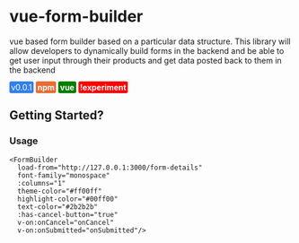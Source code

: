 # vue-form-builder
vue based form builder based on a particular data structure. This library will allow developers to dynamically build forms in the backend
and be able to get user input through their products and get data posted back to them in the backend

<font style="color:white; background-color: #3480eb; padding:2px 3px; border-radius:3px;">v0.0.1</font>
<font style="color:white; background-color: #eb6b34; padding:2px 3px; border-radius:3px; font-weight:bold;">npm</font>
<font style="color:white; background-color: green; padding:2px 3px; border-radius:3px; font-weight:bold;">vue</font>
<font style="color:white; background-color: red; padding:2px 3px; border-radius:3px; font-weight:bold;">!experiment</font>

## Getting Started?
### Usage

```
<FormBuilder 
  load-from="http://127.0.0.1:3000/form-details"
  font-family="monospace"
  :columns="1" 
  theme-color="#ff00ff" 
  highlight-color="#00ff00"
  text-color="#2b2b2b"
  :has-cancel-button="true"
  v-on:onCancel="onCancel"
  v-on:onSubmitted="onSubmitted"/>
```
